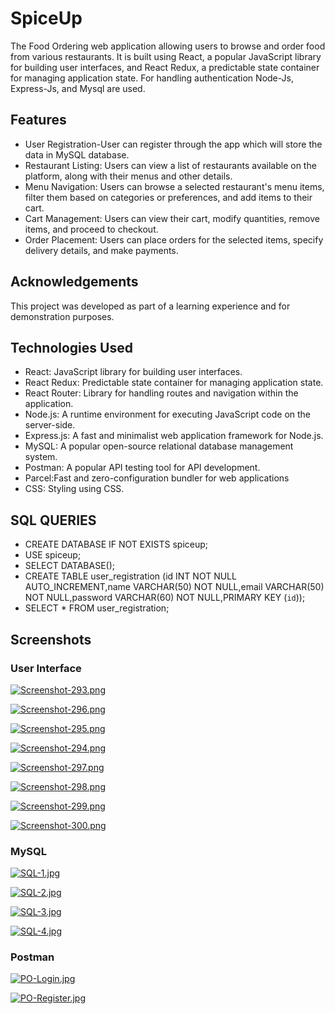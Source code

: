 # SpiceUp

The Food Ordering web application allowing users to browse and order food from various restaurants. It is built using React, a popular JavaScript library for building user interfaces, and React Redux, a predictable state container for managing application state. For handling authentication Node-Js, Express-Js, and Mysql are used.

## Features


- User Registration-User can register through the app which will store the data in MySQL database.
- Restaurant Listing: Users can view a list of restaurants available on the platform, along with their menus and other details.
- Menu Navigation: Users can browse a selected restaurant's menu items, filter them based on categories or preferences, and add items to their cart.
- Cart Management: Users can view their cart, modify quantities, remove items, and proceed to checkout.
- Order Placement: Users can place orders for the selected items, specify delivery details, and make payments.

## Acknowledgements

This project was developed as part of a learning experience and for demonstration purposes.

## Technologies Used

- React: JavaScript library for building user interfaces.
- React Redux: Predictable state container for managing application state.
- React Router: Library for handling routes and navigation within the application.
- Node.js: A runtime environment for executing JavaScript code on the server-side.
- Express.js: A fast and minimalist web application framework for Node.js.
- MySQL: A popular open-source relational database management system.
- Postman: A popular API testing tool for API development.
- Parcel:Fast and zero-configuration bundler for web applications
- CSS: Styling using CSS.

## SQL QUERIES

- CREATE DATABASE IF NOT EXISTS spiceup;
- USE spiceup;
- SELECT DATABASE();
- CREATE TABLE user_registration (id INT NOT NULL AUTO_INCREMENT,name VARCHAR(50) NOT 
  NULL,email VARCHAR(50) NOT NULL,password VARCHAR(60) NOT NULL,PRIMARY KEY (`id`));
- SELECT * FROM user_registration;
  
## Screenshots

### User Interface

[![Screenshot-293.png](https://i.postimg.cc/rwq8vcbP/Screenshot-293.png)](https://postimg.cc/D8YkGV7r)

[![Screenshot-296.png](https://i.postimg.cc/qMhB8jK1/Screenshot-296.png)](https://postimg.cc/Vdwcw9Dt)

[![Screenshot-295.png](https://i.postimg.cc/cCjsp8p7/Screenshot-295.png)](https://postimg.cc/vxrF9DHD)

[![Screenshot-294.png](https://i.postimg.cc/Bbd0YfFM/Screenshot-294.png)](https://postimg.cc/9wtK0SJ7)

[![Screenshot-297.png](https://i.postimg.cc/65J6fChw/Screenshot-297.png)](https://postimg.cc/YjRwpGVy)

[![Screenshot-298.png](https://i.postimg.cc/bv3jXtbG/Screenshot-298.png)](https://postimg.cc/Ffd631Tm)

[![Screenshot-299.png](https://i.postimg.cc/3rDJGtmn/Screenshot-299.png)](https://postimg.cc/c60SyMDn)

[![Screenshot-300.png](https://i.postimg.cc/kG8Jd5qk/Screenshot-300.png)](https://postimg.cc/PvXsWTL4)

### MySQL 

[![SQL-1.jpg](https://i.postimg.cc/02DQTVNb/SQL-1.jpg)](https://postimg.cc/cr10YMwS)

[![SQL-2.jpg](https://i.postimg.cc/h4JhrDW8/SQL-2.jpg)](https://postimg.cc/8sS1kVCs)

[![SQL-3.jpg](https://i.postimg.cc/pTSbrMsR/SQL-3.jpg)](https://postimg.cc/2bnX9MpK)

[![SQL-4.jpg](https://i.postimg.cc/0yCNQrDv/SQL-4.jpg)](https://postimg.cc/18fS7mv7)

### Postman

[![PO-Login.jpg](https://i.postimg.cc/B6n4tgsc/PO-Login.jpg)](https://postimg.cc/Ff82B0Y7)

[![PO-Register.jpg](https://i.postimg.cc/FzfvVHYY/PO-Register.jpg)](https://postimg.cc/m1GKbRN4)
